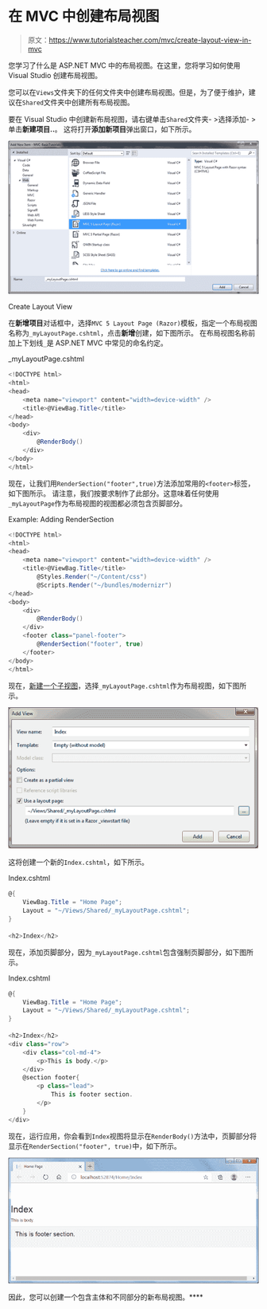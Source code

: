 # 在 MVC 中创建布局视图

> 原文：<https://www.tutorialsteacher.com/mvc/create-layout-view-in-mvc>

您学习了什么是 ASP.NET MVC 中的布局视图。在这里，您将学习如何使用 Visual Studio 创建布局视图。

您可以在`Views`文件夹下的任何文件夹中创建布局视图。但是，为了便于维护，建议在`Shared`文件夹中创建所有布局视图。

要在 Visual Studio 中创建新布局视图，请右键单击`Shared`文件夹- >选择添加- >单击**新建项目..**。 这将打开**添加新项目**弹出窗口，如下所示。

[![](img/4ee370e96bc2d5c2566b5385317099a2.png)](../../Content/images/mvc/create-layout-view-1.png)

Create Layout View



在**新增项目**对话框中，选择`MVC 5 Layout Page (Razor)`模板，指定一个布局视图名称为`_myLayoutPage.cshtml`，点击**新增**创建，如下图所示。 在布局视图名称前加上下划线`_`是 ASP.NET MVC 中常见的命名约定。

_myLayoutPage.cshtml 

```cs
<!DOCTYPE html>
<html>
<head>
    <meta name="viewport" content="width=device-width" />
    <title>@ViewBag.Title</title>
</head>
<body>
    <div>
        @RenderBody()
    </div>
</body>
</html>
```

现在，让我们用`RenderSection("footer",true)`方法添加常用的`<footer>`标签，如下图所示。 请注意，我们按要求制作了此部分。这意味着任何使用`_myLayoutPage`作为布局视图的视图都必须包含页脚部分。

Example: Adding RenderSection 

```cs
<!DOCTYPE html>
<html>
<head>
    <meta name="viewport" content="width=device-width" />
    <title>@ViewBag.Title</title>
        @Styles.Render("~/Content/css")
        @Scripts.Render("~/bundles/modernizr")
</head>
<body>
    <div>
        @RenderBody()
    </div>
    <footer class="panel-footer">
        @RenderSection("footer", true)
    </footer>
</body>
</html>
```

现在，[新建一个子视图](/mvc/mvc-view)，选择`_myLayoutPage.cshtml`作为布局视图，如下图所示。

[![](img/a683ae4fcd107f0ce1241757cc50cb1d.png)](../../Content/images/mvc/layout-view-4.png)

这将创建一个新的`Index.cshtml`，如下所示。

Index.cshtml 

```cs
@{
    ViewBag.Title = "Home Page";
    Layout = "~/Views/Shared/_myLayoutPage.cshtml";
}

<h2>Index</h2> 
```

现在，添加页脚部分，因为`_myLayoutPage.cshtml`包含强制页脚部分，如下图所示。

Index.cshtml 

```cs
@{
    ViewBag.Title = "Home Page";
    Layout = "~/Views/Shared/_myLayoutPage.cshtml";
}

<h2>Index</h2>
<div class="row">
    <div class="col-md-4">
        <p>This is body.</p>
    </div>
    @section footer{
        <p class="lead">
            This is footer section.
        </p>
    }
</div> 
```

现在，运行应用，你会看到`Index`视图将显示在`RenderBody()`方法中，页脚部分将显示在`RenderSection("footer", true)`中，如下所示。

[![](img/09a377ce827c93cebba3caf9469e0fe9.png)](../../Content/images/mvc/layout-view.png)

因此，您可以创建一个包含主体和不同部分的新布局视图。****